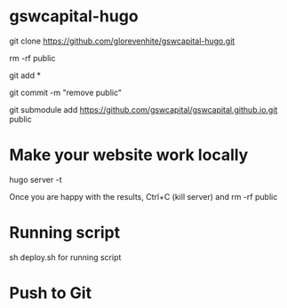 # gswcapital-hugo
git clone https://github.com/glorevenhite/gswcapital-hugo.git

rm -rf public

git add *

git commit -m "remove public"

git submodule add https://github.com/gswcapital/gswcapital.github.io.git public


# Make your website work locally
hugo server -t <yourtheme>

Once you are happy with the results, 
Ctrl+C (kill server) and 
rm -rf public

# Running script
sh deploy.sh for running script

# Push to Git
